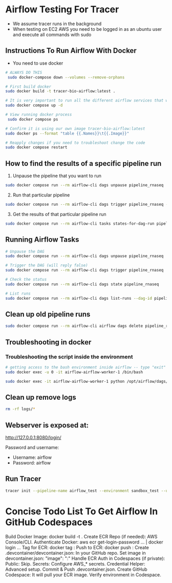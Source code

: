# Airflow Testing For Tracer 
- We assume tracer runs in the background
- When testing on EC2 AWS you need to be logged in as an ubuntu user and execute all commands with sudo 


## Instructions To Run Airflow With Docker
- You need to use docker
```bash
# ALWAYS DO THIS
 sudo docker-compose down --volumes --remove-orphans
 ```

```bash
# First build docker
sudo docker build -t tracer-bio-airflow:latest .
```

```bash
# It is very important to run all the different airflow services that we need to run Airflow
sudo docker compose up -d 
```

```bash
# View running docker process 
 sudo docker compose ps
```
```bash
# Confirm it is using our own image tracer-bio-airflow:latest
sudo docker ps --format "table {{.Names}}\t{{.Image}}"
```

```bash
# Reapply changes if you need to troubleshoot change the code
sudo docker compose restart
```



## How to find the results of a specific pipeline run

1. Unpause the pipeline that you want to run
```bash
sudo docker compose run --rm airflow-cli dags unpause pipeline_rnaseq
```

2. Run that particular pipeline
```bash
sudo docker compose run --rm airflow-cli dags trigger pipeline_rnaseq --run-id=my_custom_run_001
```
3. Get the results of that particular pipeline run
```bash
sudo docker compose run --rm airflow-cli tasks states-for-dag-run pipeline_rnaseq my_custom_run_001
```

## Running Airflow Tasks
```bash
# Unpause the DAG
sudo docker compose run --rm airflow-cli dags unpause pipeline_rnaseq

# Trigger the DAG (will reply false)
sudo docker compose run --rm airflow-cli dags trigger pipeline_rnaseq

# Check the status
sudo docker compose run --rm airflow-cli dags state pipeline_rnaseq

# List runs
sudo docker compose run --rm airflow-cli dags list-runs --dag-id pipeline_rnaseq
```

## Clean up old pipeline runs
```bash
sudo docker compose run --rm airflow-cli airflow dags delete pipeline_rnaseq
```

## Troubleshooting in docker
### Troubleshooting the script inside the environment
```bash
# getting access to the bash environment inside airflow -- type "exit" to exit
sudo docker exec -u 0 -it airflow-airflow-worker-1 /bin/bash
```
```bash
sudo docker exec -it airflow-airflow-worker-1 python /opt/airflow/dags/pipeline_rnaseq.py
```






## Clean up remove logs

```bash
rm -rf logs/* 
```

## Webserver is exposed at:
http://127.0.0.1:8080/login/

Password and username:
- Username: airflow
- Password: airflow


## Run Tracer
```bash
tracer init --pipeline-name airflow_test --environment sandbox_test --user-operator vincent --pipeline-type rnaseq
```

# Concise Todo List To Get Airflow In GitHub Codespaces

Build Docker Image: docker build -t <local-image> .
Create ECR Repo (if needed): AWS Console/CLI.
Authenticate Docker: aws ecr get-login-password ... | docker login ...
Tag for ECR: docker tag <local-image> <ecr-uri>:<tag>
Push to ECR: docker push <ecr-uri>:<tag>
Create .devcontainer/devcontainer.json: In your GitHub repo.
Set image in devcontainer.json: "image": "<ecr-uri>:<tag>"
Handle ECR Auth in Codespaces (if private):
Public: Skip.
Secrets: Configure AWS_* secrets.
Credential Helper: Advanced setup.
Commit & Push .devcontainer.json.
Create GitHub Codespace: It will pull your ECR image.
Verify environment in Codespace.
